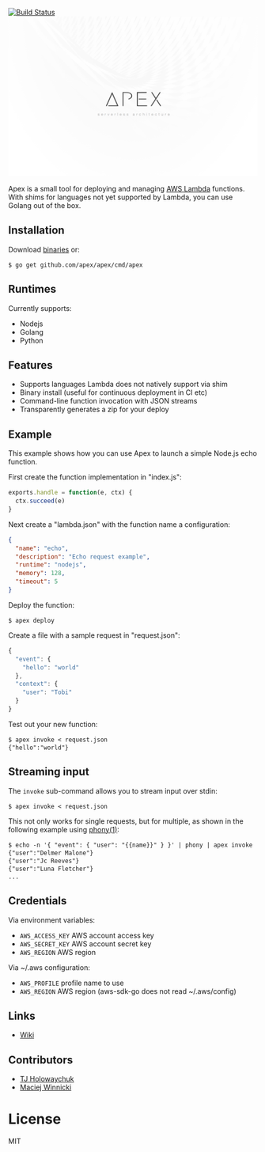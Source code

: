 
[![Build Status](https://semaphoreci.com/api/v1/projects/d27ff350-b9c5-4d99-96e5-64b1afb441c5/649392/badge.svg)](https://semaphoreci.com/tj/apex)
![Apex Serverless Architecture](assets/logo.png)

Apex is a small tool for deploying and managing [AWS Lambda](https://aws.amazon.com/lambda/) functions. With shims for languages not yet supported by Lambda, you can use Golang out of the box.

## Installation

Download [binaries](https://github.com/apex/apex/releases) or:

```
$ go get github.com/apex/apex/cmd/apex
```

## Runtimes

Currently supports:

- Nodejs
- Golang
- Python

## Features

- Supports languages Lambda does not natively support via shim
- Binary install (useful for continuous deployment in CI etc)
- Command-line function invocation with JSON streams
- Transparently generates a zip for your deploy

## Example

This example shows how you can use Apex to launch a simple Node.js echo function.

First create the function implementation in "index.js":

```js
exports.handle = function(e, ctx) {
  ctx.succeed(e)
}
```

Next create a "lambda.json" with the function name a configuration:

```json
{
  "name": "echo",
  "description": "Echo request example",
  "runtime": "nodejs",
  "memory": 128,
  "timeout": 5
}
```

Deploy the function:

```
$ apex deploy
```

Create a file with a sample request in "request.json":

```js
{
  "event": {
    "hello": "world"
  },
  "context": {
    "user": "Tobi"
  }
}
```

Test out your new function:

```
$ apex invoke < request.json
{"hello":"world"}
```

## Streaming input

The `invoke` sub-command allows you to stream input over stdin:

```
$ apex invoke < request.json
```

This not only works for single requests, but for multiple, as shown in the following example using [phony(1)](https://github.com/yields/phony):

```
$ echo -n '{ "event": { "user": "{{name}}" } }' | phony | apex invoke
{"user":"Delmer Malone"}
{"user":"Jc Reeves"}
{"user":"Luna Fletcher"}
...
```

## Credentials

Via environment variables:

- `AWS_ACCESS_KEY` AWS account access key
- `AWS_SECRET_KEY` AWS account secret key
- `AWS_REGION` AWS region

Via ~/.aws configuration:

- `AWS_PROFILE` profile name to use
- `AWS_REGION` AWS region (aws-sdk-go does not read ~/.aws/config)

## Links

- [Wiki](https://github.com/apex/apex/wiki)

## Contributors

- [TJ Holowaychuk](https://github.com/tj)
- [Maciej Winnicki](https://github.com/mthenw)

# License

MIT
